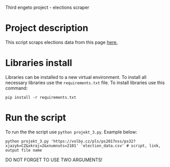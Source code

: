 Third engeto project - elections scraper
# Project description
This script scraps elections data from this page [here.](https://volby.cz/pls/ps2017nss/ps32?xjazyk=CZ&xkraj=12&xnumnuts=7103) 

# Libraries install
Libraries can be installed to a new virtual environment. To install all necessary libraries use the ```requirements.txt``` file. To install libraries use this command:

```pip install -r requirements.txt```

# Run the script
To run the the script use ```python projekt_3.py```. Example below:

```python projekt_3.py 'https://volby.cz/pls/ps2017nss/ps32?xjazyk=CZ&xkraj=2&xnumnuts=2101' 'election_data.csv' # script, link, output file name```

DO NOT FORGET TO USE TWO ARGUMENTS! 
